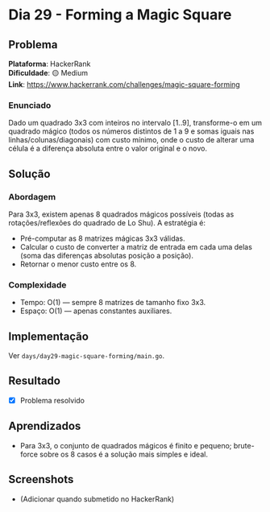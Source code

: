# Dia 29 - Forming a Magic Square

## Problema

**Plataforma**: HackerRank  
**Dificuldade**: 🟡 Medium  
**Link**: https://www.hackerrank.com/challenges/magic-square-forming

### Enunciado

Dado um quadrado 3x3 com inteiros no intervalo [1..9], transforme-o em um quadrado mágico (todos os números distintos de 1 a 9 e somas iguais nas linhas/colunas/diagonais) com custo mínimo, onde o custo de alterar uma célula é a diferença absoluta entre o valor original e o novo.

## Solução

### Abordagem

Para 3x3, existem apenas 8 quadrados mágicos possíveis (todas as rotações/reflexões do quadrado de Lo Shu). A estratégia é:

- Pré-computar as 8 matrizes mágicas 3x3 válidas.
- Calcular o custo de converter a matriz de entrada em cada uma delas (soma das diferenças absolutas posição a posição).
- Retornar o menor custo entre os 8.

### Complexidade

- Tempo: O(1) — sempre 8 matrizes de tamanho fixo 3x3.
- Espaço: O(1) — apenas constantes auxiliares.

## Implementação

Ver `days/day29-magic-square-forming/main.go`.

## Resultado

- [x] Problema resolvido

## Aprendizados

- Para 3x3, o conjunto de quadrados mágicos é finito e pequeno; brute-force sobre os 8 casos é a solução mais simples e ideal.

## Screenshots

- (Adicionar quando submetido no HackerRank)

